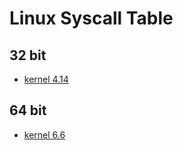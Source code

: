 # Linux Syscall Table

## 32 bit

- [kernel 4.14](./32/4.14/)

## 64 bit

- [kernel 6.6](./64/6.6/)
